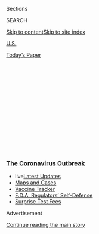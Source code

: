 <div id="app">

<div id="standalone-header">

<div class="interactive-masthead NYTAppHideMasthead css-qz70u6 e1suatyy0">

<div class="section css-ui9rw0 e1suatyy2">

<div class="css-eph4ug er09x8g0">

<div class="css-6n7j50">

</div>

<span class="css-1dv1kvn">Sections</span>

<div class="css-10488qs">

<span class="css-1dv1kvn">SEARCH</span>

</div>

[Skip to content](#site-content)[Skip to site
index](#site-index)

</div>

<div id="masthead-section-label" class="css-1wr3we4 eaxe0e00">

[U.S.](https://www.nytimes3xbfgragh.onion/section/us)

</div>

<div class="css-10698na e1huz5gh0">

</div>

</div>

<div id="masthead-bar-one" class="section hasLinks css-15hmgas e1csuq9d3">

<div class="css-uqyvli e1csuq9d0">

</div>

<div class="css-1uqjmks e1csuq9d1">

</div>

<div class="css-9e9ivx">

[](https://myaccount.nytimes3xbfgragh.onion/auth/login?response_type=cookie&client_id=vi)

</div>

<div class="css-1bvtpon e1csuq9d2">

[Today’s
Paper](https://www.nytimes3xbfgragh.onion/section/todayspaper)

</div>

</div>

</div>

<div class="css-1aor85t" style="opacity:0.000000001;z-index:-1;visibility:hidden">

<div class="css-1hqnpie">

<div class="css-epjblv">

<span class="css-17xtcya">[U.S.](/section/us)</span><span class="css-x15j1o">|</span><span class="css-fwqvlz">More
Than 40% of U.S. Coronavirus Deaths Are Linked to Nursing
Homes</span>

</div>

<div class="css-k008qs">

<div class="css-1iwv8en">

<span class="css-18z7m18"></span>

<div>

</div>

</div>

<span class="css-1n6z4y">https://nyti.ms/31mkr1B</span>

<div class="css-1705lsu">

<div class="css-4xjgmj">

<div class="css-4skfbu" data-role="toolbar" data-aria-label="Social Media Share buttons, Save button, and Comments Panel with current comment count" data-testid="share-tools">

  - 
  - 
  - 
  - 
    
    <div class="css-6n7j50">
    
    </div>

  - 

</div>

</div>

</div>

</div>

</div>

</div>

<div class="css-mij9hh">

<div class="css-l9svim">

### [<span class="css-pa1jbp"><span class="css-1rxm0ex">The Coronavirus</span><span class="css-1rxm0ex"> Outbreak</span></span>](https://www.nytimes3xbfgragh.onion/news-event/coronavirus?name=styln-coronavirus-national&region=TOP_BANNER&block=storyline_menu_recirc&action=click&pgtype=Interactive&impression_id=be954750-f4ba-11ea-9a82-8ff3d0b97313&variant=undefined)

  - <span class="css-1qkutce"><span class="css-12clwdu">live</span>[Latest
    Updates](https://www.nytimes3xbfgragh.onion/2020/09/11/world/covid-19-coronavirus.html?name=styln-coronavirus-national&region=TOP_BANNER&block=storyline_menu_recirc&action=click&pgtype=Interactive&impression_id=be956e60-f4ba-11ea-9a82-8ff3d0b97313&variant=undefined)</span>
  - <span class="css-1qkutce">[Maps and
    Cases](https://www.nytimes3xbfgragh.onion/interactive/2020/us/coronavirus-us-cases.html?name=styln-coronavirus-national&region=TOP_BANNER&block=storyline_menu_recirc&action=click&pgtype=Interactive&impression_id=be956e61-f4ba-11ea-9a82-8ff3d0b97313&variant=undefined)</span>
  - <span class="css-1qkutce">[Vaccine
    Tracker](https://www.nytimes3xbfgragh.onion/interactive/2020/science/coronavirus-vaccine-tracker.html?name=styln-coronavirus-national&region=TOP_BANNER&block=storyline_menu_recirc&action=click&pgtype=Interactive&impression_id=be956e62-f4ba-11ea-9a82-8ff3d0b97313&variant=undefined)</span>
  - <span class="css-1qkutce">[F.D.A. Regulators’
    Self-Defense](https://www.nytimes3xbfgragh.onion/2020/09/10/us/politics/fda-coronavirus-vaccine.html?name=styln-coronavirus-national&region=TOP_BANNER&block=storyline_menu_recirc&action=click&pgtype=Interactive&impression_id=be956e63-f4ba-11ea-9a82-8ff3d0b97313&variant=undefined)</span>
  - <span class="css-1qkutce">[Surprise Test
    Fees](https://www.nytimes3xbfgragh.onion/2020/09/09/upshot/coronavirus-surprise-test-fees.html?name=styln-coronavirus-national&region=TOP_BANNER&block=storyline_menu_recirc&action=click&pgtype=Interactive&impression_id=be956e64-f4ba-11ea-9a82-8ff3d0b97313&variant=undefined)</span>

</div>

</div>

<div id="top-wrapper" class="css-1sy8kpn">

<div id="top-slug" class="css-l9onyx">

Advertisement

</div>

[Continue reading the main
story](#after-top)

<div class="ad top-wrapper" style="text-align:center;height:100%;display:block;min-height:250px">

<div id="top" class="place-ad" data-position="top" data-size-key="top">

</div>

</div>

<div id="after-top">

</div>

</div>

</div>

<div id="site-content" data-role="main">

# More Than 40% of U.S. Coronavirus Deaths Are Linked to Nursing Homes

<div class="css-1vegfwe interactive-byline-container">

By <span class="css-1baulvz last-byline" itemprop="name">The New York
Times</span>Updated August 13,
2020

</div>

<div id="interactive-standalone-sharetools" class="css-wkcogx">

<div>

<div class="interactive-sharetools css-9z2bwm" data-role="toolbar" data-aria-label="Social Media Share buttons, Save button, and Comments Panel with current comment count" data-testid="share-tools">

  - 
  - 
  - 
  - 
    
    <div class="css-6n7j50">
    
    </div>

</div>

</div>

</div>

<div id="coronavirus-nursing-homes" class="section interactive-standard interactive-content interactive-size-scoop css-uc81c" data-id="100000007211951">

<div class="css-17ih8de interactive-body">

<div class="g-story g-nursing-homes g-freebird g-max-limit" data-preview-slug="2020-06-15-covid-nursing-home-tracker">

<div class="g-asset g-svelte" style="max-width: 360px">

<div data-role="img">

<div class="g-svelte" data-component="1">

<div class="g-jumbo-container svelte-hzaan4">

<div class="svelte-hzaan4" style="margin-right: 1em;">

<div class="g-jumbo-number svelte-hzaan4" style="font-weight: 700;">

41%

</div>

<div class="g-jumbo-number-label svelte-hzaan4">

of all U.S. deaths

</div>

<div class="g-overall-share g-deaths">

68,000+

<div class="g-bar">

<div class="g-nh-bar" style="width: 43.6%;">

</div>

</div>

</div>

</div>

<div class="svelte-hzaan4" style="margin-left: 1em;">

<div class="g-jumbo-number svelte-hzaan4" style="font-weight: 700;">

8%

</div>

<div class="g-jumbo-number-label svelte-hzaan4">

of all U.S. cases

</div>

<div class="g-overall-share g-cases">

402,000+

<div class="g-bar">

<div class="g-nh-bar" style="width: 11.8%;">

</div>

</div>

</div>

</div>

</div>

</div>

</div>

</div>

At least 68,000 residents and workers have died from the coronavirus at
nursing homes and other long-term care facilities for older adults in
the United States, according to a New York Times database. As of August
13, the virus has infected more than 402,000 people at some 17,000
facilities.

Nursing home populations are at a high risk of being infected by — and
dying from — the coronavirus, according to the [Centers for Disease
Control and
Prevention](https://www.cdc.gov/coronavirus/2019-ncov/hcp/long-term-care.html).
Covid-19, the disease caused by the coronavirus, is known to be
particularly lethal to adults in their 60s and older who have underlying
health conditions. And it can [spread more
easily](https://www.nytimes3xbfgragh.onion/2020/04/17/us/coronavirus-nursing-homes.html)
through congregate facilities, where many people live in a confined
environment and workers move from room to room.

While 8 percent of the country’s cases have occurred in long-term care
facilities, deaths related to Covid-19 in these facilities account for
more than 41 percent of the country’s pandemic
fatalities.

<div class="g-asset g-svelte g-center-headline" style="max-width: 945px">

### In 20 states, at least half of deaths are linked to nursing homes.

<div class="g-key keytype-segmented">

<div class="g-key-row g-key-row-title">

Share of state’s deaths linked to long-term care facilities

</div>

<div class="g-key-row">

<span class="g-key-rect" style="background-color:#FFDBCC;"></span>

0

25

</div>

<div class="g-key-row">

<span class="g-key-rect" style="background-color:#FF8866;"></span>

50

</div>

<div class="g-key-row">

<span class="g-key-rect" style="background-color:#EF493B;"></span>

75

</div>

<div class="g-key-row">

<span class="g-key-rect" style="background-color:#AC1D21;"></span>

100%

</div>

<div class="g-key-row g-solo-item">

<span class="g-key-rect" style="background-color:#e2e2e2;"></span>

Insufficient
data

</div>

<div class="clear">

</div>

</div>

<div data-role="img">

<div class="g-svelte" data-component="2">

<div class="g-map-wrapper svelte-b6esyi">

<div class="g-map-labels svelte-b6esyi">

<div class="g-map-label alabama g-nodata svelte-b6esyi" style="left:68.89%; top:70.85%; margin-left:0%; margin-top:0%; ">

<div class="g-state-name svelte-b6esyi">

Ala.

</div>

</div>

<div class="g-map-label alaska g-nodata svelte-b6esyi" style="left:10.5%; top:85.78%; margin-left:0%; margin-top:0%; ">

<div class="g-state-name svelte-b6esyi">

Alaska

</div>

</div>

<div class="g-map-label arizona g-nodata svelte-b6esyi" style="left:21.34%; top:62.68%; margin-left:0%; margin-top:0%; ">

<div class="g-state-name svelte-b6esyi">

Ariz.

</div>

</div>

<div class="g-map-label arkansas svelte-b6esyi" style="left:57.81%; top:64.09%; margin-left:0%; margin-top:0%; text-shadow: -1px -1px 0#FF8866, 1px -1px 0#FF8866, -1px 1px 0#FF8866, 1px 1px 0#FF8866">

<div class="g-state-name svelte-b6esyi">

Ark.

</div>

<div class="g-count svelte-b6esyi">

28%

</div>

</div>

<div class="g-map-label california svelte-b6esyi" style="left:8.42%; top:47.23%; margin-left:-0.92%; margin-top:0%; text-shadow: -1px -1px 0#FF8866, 1px -1px 0#FF8866, -1px 1px 0#FF8866, 1px 1px 0#FF8866">

<div class="g-state-name svelte-b6esyi">

Calif.

</div>

<div class="g-count svelte-b6esyi">

41%

</div>

</div>

<div class="g-map-label colorado g-reverse g-majority svelte-b6esyi" style="left:34.01%; top:47.52%; margin-left:0%; margin-top:0%; text-shadow: -1px -1px 0#EF493B, 1px -1px 0#EF493B, -1px 1px 0#EF493B, 1px 1px 0#EF493B">

<div class="g-state-name svelte-b6esyi">

Colo.

</div>

<div class="g-count svelte-b6esyi">

54%

</div>

</div>

<div class="g-map-label connecticut g-majority g-side-label svelte-b6esyi" style="left:92%; top:35.22%; margin-left:0%; margin-top:0%; ">

<div class="g-state-name svelte-b6esyi">

Conn.

</div>

<div class="g-count svelte-b6esyi">

73%

</div>

</div>

<div class="g-map-label delaware g-majority g-side-label svelte-b6esyi" style="left:90%; top:41.36%; margin-left:0%; margin-top:0%; ">

<div class="g-state-name svelte-b6esyi">

Del.

</div>

<div class="g-count svelte-b6esyi">

61%

</div>

</div>

<div class="g-map-label district-of-columbia g-side-label svelte-b6esyi" style="left:90%; top:44.32%; margin-left:0%; margin-top:0%; ">

<div class="g-state-name svelte-b6esyi">

D.C.

</div>

<div class="g-count svelte-b6esyi">

29%

</div>

</div>

<div class="g-map-label florida svelte-b6esyi" style="left:78.73%; top:84.58%; margin-left:2.05%; margin-top:0%; text-shadow: -1px -1px 0#FF8866, 1px -1px 0#FF8866, -1px 1px 0#FF8866, 1px 1px 0#FF8866">

<div class="g-state-name svelte-b6esyi">

Fla.

</div>

<div class="g-count svelte-b6esyi">

42%

</div>

</div>

<div class="g-map-label georgia svelte-b6esyi" style="left:75.49%; top:70.16%; margin-left:0%; margin-top:0%; text-shadow: -1px -1px 0#FF8866, 1px -1px 0#FF8866, -1px 1px 0#FF8866, 1px 1px 0#FF8866">

<div class="g-state-name svelte-b6esyi">

Ga.

</div>

<div class="g-count svelte-b6esyi">

43%

</div>

</div>

<div class="g-map-label hawaii g-nodata svelte-b6esyi" style="left:30.74%; top:93.99%; margin-left:-1.54%; margin-top:0%; ">

<div class="g-state-name svelte-b6esyi">

Hawaii

</div>

</div>

<div class="g-map-label idaho svelte-b6esyi" style="left:20.39%; top:24.03%; margin-left:0%; margin-top:1.64%; text-shadow: -1px -1px 0#FF8866, 1px -1px 0#FF8866, -1px 1px 0#FF8866, 1px 1px 0#FF8866">

<div class="g-state-name svelte-b6esyi">

Idaho

</div>

<div class="g-count svelte-b6esyi">

50%

</div>

</div>

<div class="g-map-label illinois g-reverse g-majority svelte-b6esyi" style="left:63.08%; top:44.29%; margin-left:0%; margin-top:0%; text-shadow: -1px -1px 0#EF493B, 1px -1px 0#EF493B, -1px 1px 0#EF493B, 1px 1px 0#EF493B">

<div class="g-state-name svelte-b6esyi">

Ill.

</div>

<div class="g-count svelte-b6esyi">

53%

</div>

</div>

<div class="g-map-label indiana g-reverse g-majority svelte-b6esyi" style="left:68.24%; top:44.12%; margin-left:0%; margin-top:0%; text-shadow: -1px -1px 0#EF493B, 1px -1px 0#EF493B, -1px 1px 0#EF493B, 1px 1px 0#EF493B">

<div class="g-state-name svelte-b6esyi">

Ind.

</div>

<div class="g-count svelte-b6esyi">

62%

</div>

</div>

<div class="g-map-label iowa g-reverse g-majority svelte-b6esyi" style="left:55.38%; top:37.26%; margin-left:0%; margin-top:0%; text-shadow: -1px -1px 0#EF493B, 1px -1px 0#EF493B, -1px 1px 0#EF493B, 1px 1px 0#EF493B">

<div class="g-state-name svelte-b6esyi">

Iowa

</div>

<div class="g-count svelte-b6esyi">

53%

</div>

</div>

<div class="g-map-label kansas svelte-b6esyi" style="left:46.79%; top:50.7%; margin-left:0%; margin-top:0%; text-shadow: -1px -1px 0#FF8866, 1px -1px 0#FF8866, -1px 1px 0#FF8866, 1px 1px 0#FF8866">

<div class="g-state-name svelte-b6esyi">

Kan.

</div>

<div class="g-count svelte-b6esyi">

50%

</div>

</div>

<div class="g-map-label kentucky g-reverse g-majority svelte-b6esyi" style="left:70.59%; top:52.62%; margin-left:0%; margin-top:0%; text-shadow: -1px -1px 0#EF493B, 1px -1px 0#EF493B, -1px 1px 0#EF493B, 1px 1px 0#EF493B">

<div class="g-state-name svelte-b6esyi">

Ky.

</div>

<div class="g-count svelte-b6esyi">

61%

</div>

</div>

<div class="g-map-label louisiana svelte-b6esyi" style="left:59.09%; top:78.42%; margin-left:-1.03%; margin-top:0%; text-shadow: -1px -1px 0#FF8866, 1px -1px 0#FF8866, -1px 1px 0#FF8866, 1px 1px 0#FF8866">

<div class="g-state-name svelte-b6esyi">

La.

</div>

<div class="g-count svelte-b6esyi">

40%

</div>

</div>

<div class="g-map-label maine g-reverse g-majority svelte-b6esyi" style="left:94.26%; top:15.35%; margin-left:0%; margin-top:0%; text-shadow: -1px -1px 0#EF493B, 1px -1px 0#EF493B, -1px 1px 0#EF493B, 1px 1px 0#EF493B">

<div class="g-state-name svelte-b6esyi">

Maine

</div>

<div class="g-count svelte-b6esyi">

62%

</div>

</div>

<div class="g-map-label maryland g-reverse g-majority svelte-b6esyi" style="left:85.29%; top:43.2%; margin-left:-0.51%; margin-top:-0.66%; text-shadow: -1px -1px 0#EF493B, 1px -1px 0#EF493B, -1px 1px 0#EF493B, 1px 1px 0#EF493B">

<div class="g-state-name svelte-b6esyi">

Md.

</div>

<div class="g-count svelte-b6esyi">

57%

</div>

</div>

<div class="g-map-label massachusetts g-reverse g-majority svelte-b6esyi" style="left:92.03%; top:28.28%; margin-left:-0.92%; margin-top:0%; text-shadow: -1px -1px 0#EF493B, 1px -1px 0#EF493B, -1px 1px 0#EF493B, 1px 1px 0#EF493B">

<div class="g-state-name svelte-b6esyi">

Mass.

</div>

<div class="g-count svelte-b6esyi">

64%

</div>

</div>

<div class="g-map-label michigan svelte-b6esyi" style="left:68.67%; top:27.4%; margin-left:1.54%; margin-top:2.46%; text-shadow: -1px -1px 0#FF8866, 1px -1px 0#FF8866, -1px 1px 0#FF8866, 1px 1px 0#FF8866">

<div class="g-state-name svelte-b6esyi">

Mich.

</div>

<div class="g-count svelte-b6esyi">

32%

</div>

</div>

<div class="g-map-label minnesota g-reverse g-majority svelte-b6esyi" style="left:53.81%; top:21.63%; margin-left:0%; margin-top:0%; text-shadow: -1px -1px 0#EF493B, 1px -1px 0#EF493B, -1px 1px 0#EF493B, 1px 1px 0#EF493B">

<div class="g-state-name svelte-b6esyi">

Minn.

</div>

<div class="g-count svelte-b6esyi">

72%

</div>

</div>

<div class="g-map-label mississippi svelte-b6esyi" style="left:63.39%; top:71.73%; margin-left:0%; margin-top:0%; text-shadow: -1px -1px 0#FF8866, 1px -1px 0#FF8866, -1px 1px 0#FF8866, 1px 1px 0#FF8866">

<div class="g-state-name svelte-b6esyi">

Miss.

</div>

<div class="g-count svelte-b6esyi">

42%

</div>

</div>

<div class="g-map-label missouri g-nodata svelte-b6esyi" style="left:57.48%; top:51.11%; margin-left:0%; margin-top:0%; ">

<div class="g-state-name svelte-b6esyi">

Mo.

</div>

</div>

<div class="g-map-label montana svelte-b6esyi" style="left:29.43%; top:16.34%; margin-left:0%; margin-top:0%; text-shadow: -1px -1px 0#FF8866, 1px -1px 0#FF8866, -1px 1px 0#FF8866, 1px 1px 0#FF8866">

<div class="g-state-name svelte-b6esyi">

Mont.

</div>

<div class="g-count svelte-b6esyi">

31%

</div>

</div>

<div class="g-map-label nebraska svelte-b6esyi" style="left:44.52%; top:39.16%; margin-left:0%; margin-top:0%; text-shadow: -1px -1px 0#FF8866, 1px -1px 0#FF8866, -1px 1px 0#FF8866, 1px 1px 0#FF8866">

<div class="g-state-name svelte-b6esyi">

Neb.

</div>

<div class="g-count svelte-b6esyi">

44%

</div>

</div>

<div class="g-map-label nevada svelte-b6esyi" style="left:14.58%; top:41.29%; margin-left:0%; margin-top:0%; text-shadow: -1px -1px 0#FFDBCC, 1px -1px 0#FFDBCC, -1px 1px 0#FFDBCC, 1px 1px 0#FFDBCC">

<div class="g-state-name svelte-b6esyi">

Nev.

</div>

<div class="g-count svelte-b6esyi">

17%

</div>

</div>

<div class="g-map-label new-hampshire g-reverse g-majority svelte-b6esyi" style="left:91.55%; top:22.99%; margin-left:0%; margin-top:0%; text-shadow: -1px -1px 0#AC1D21, 1px -1px 0#AC1D21, -1px 1px 0#AC1D21, 1px 1px 0#AC1D21">

<div class="g-state-name svelte-b6esyi">

N.H.

</div>

<div class="g-count svelte-b6esyi">

81%

</div>

</div>

<div class="g-map-label new-jersey svelte-b6esyi" style="left:88.36%; top:37.74%; margin-left:0%; margin-top:0%; text-shadow: -1px -1px 0#FF8866, 1px -1px 0#FF8866, -1px 1px 0#FF8866, 1px 1px 0#FF8866">

<div class="g-state-name svelte-b6esyi">

N.J.

</div>

<div class="g-count svelte-b6esyi">

43%

</div>

</div>

<div class="g-map-label new-mexico svelte-b6esyi" style="left:31.85%; top:64.48%; margin-left:0%; margin-top:0%; text-shadow: -1px -1px 0#FF8866, 1px -1px 0#FF8866, -1px 1px 0#FF8866, 1px 1px 0#FF8866">

<div class="g-state-name svelte-b6esyi">

N.M.

</div>

<div class="g-count svelte-b6esyi">

35%

</div>

</div>

<div class="g-map-label new-york svelte-b6esyi" style="left:85.53%; top:28.16%; margin-left:0%; margin-top:0%; text-shadow: -1px -1px 0#FFDBCC, 1px -1px 0#FFDBCC, -1px 1px 0#FFDBCC, 1px 1px 0#FFDBCC">

<div class="g-state-name svelte-b6esyi">

N.Y.

</div>

<div class="g-count svelte-b6esyi">

20%

</div>

</div>

<div class="g-map-label north-carolina svelte-b6esyi" style="left:82.14%; top:57.47%; margin-left:0%; margin-top:0%; text-shadow: -1px -1px 0#FF8866, 1px -1px 0#FF8866, -1px 1px 0#FF8866, 1px 1px 0#FF8866">

<div class="g-state-name svelte-b6esyi">

N.C.

</div>

<div class="g-count svelte-b6esyi">

47%

</div>

</div>

<div class="g-map-label north-dakota g-reverse g-majority svelte-b6esyi" style="left:44.01%; top:17.07%; margin-left:0%; margin-top:0%; text-shadow: -1px -1px 0#EF493B, 1px -1px 0#EF493B, -1px 1px 0#EF493B, 1px 1px 0#EF493B">

<div class="g-state-name svelte-b6esyi">

N.D.

</div>

<div class="g-count svelte-b6esyi">

54%

</div>

</div>

<div class="g-map-label ohio g-reverse g-majority svelte-b6esyi" style="left:74.24%; top:41.47%; margin-left:0%; margin-top:0%; text-shadow: -1px -1px 0#EF493B, 1px -1px 0#EF493B, -1px 1px 0#EF493B, 1px 1px 0#EF493B">

<div class="g-state-name svelte-b6esyi">

Ohio

</div>

<div class="g-count svelte-b6esyi">

55%

</div>

</div>

<div class="g-map-label oklahoma svelte-b6esyi" style="left:48.28%; top:61.65%; margin-left:0%; margin-top:0%; text-shadow: -1px -1px 0#FF8866, 1px -1px 0#FF8866, -1px 1px 0#FF8866, 1px 1px 0#FF8866">

<div class="g-state-name svelte-b6esyi">

Okla.

</div>

<div class="g-count svelte-b6esyi">

41%

</div>

</div>

<div class="g-map-label oregon g-reverse g-majority svelte-b6esyi" style="left:10.53%; top:21.98%; margin-left:0%; margin-top:0%; text-shadow: -1px -1px 0#EF493B, 1px -1px 0#EF493B, -1px 1px 0#EF493B, 1px 1px 0#EF493B">

<div class="g-state-name svelte-b6esyi">

Ore.

</div>

<div class="g-count svelte-b6esyi">

53%

</div>

</div>

<div class="g-map-label pennsylvania g-reverse g-majority svelte-b6esyi" style="left:82.64%; top:36.99%; margin-left:0%; margin-top:0%; text-shadow: -1px -1px 0#EF493B, 1px -1px 0#EF493B, -1px 1px 0#EF493B, 1px 1px 0#EF493B">

<div class="g-state-name svelte-b6esyi">

Pa.

</div>

<div class="g-count svelte-b6esyi">

67%

</div>

</div>

<div class="g-map-label rhode-island g-majority g-side-label svelte-b6esyi" style="left:93%; top:31.45%; margin-left:0%; margin-top:0%; ">

<div class="g-state-name svelte-b6esyi">

R.I.

</div>

<div class="g-count svelte-b6esyi">

79%

</div>

</div>

<div class="g-map-label south-carolina svelte-b6esyi" style="left:79.93%; top:64.33%; margin-left:0%; margin-top:0%; text-shadow: -1px -1px 0#FF8866, 1px -1px 0#FF8866, -1px 1px 0#FF8866, 1px 1px 0#FF8866">

<div class="g-state-name svelte-b6esyi">

S.C.

</div>

<div class="g-count svelte-b6esyi">

38%

</div>

</div>

<div class="g-map-label south-dakota svelte-b6esyi" style="left:44.08%; top:28.25%; margin-left:0%; margin-top:0%; text-shadow: -1px -1px 0#FF8866, 1px -1px 0#FF8866, -1px 1px 0#FF8866, 1px 1px 0#FF8866">

<div class="g-state-name svelte-b6esyi">

S.D.

</div>

<div class="g-count svelte-b6esyi">

26%

</div>

</div>

<div class="g-map-label tennessee svelte-b6esyi" style="left:69.07%; top:59.22%; margin-left:0%; margin-top:0%; text-shadow: -1px -1px 0#FF8866, 1px -1px 0#FF8866, -1px 1px 0#FF8866, 1px 1px 0#FF8866">

<div class="g-state-name svelte-b6esyi">

Tenn.

</div>

<div class="g-count svelte-b6esyi">

26%

</div>

</div>

<div class="g-map-label texas svelte-b6esyi" style="left:44.52%; top:76.92%; margin-left:0%; margin-top:0%; text-shadow: -1px -1px 0#FF8866, 1px -1px 0#FF8866, -1px 1px 0#FF8866, 1px 1px 0#FF8866">

<div class="g-state-name svelte-b6esyi">

Texas

</div>

<div class="g-count svelte-b6esyi">

31%

</div>

</div>

<div class="g-map-label utah svelte-b6esyi" style="left:23.25%; top:44.06%; margin-left:0%; margin-top:0%; text-shadow: -1px -1px 0#FF8866, 1px -1px 0#FF8866, -1px 1px 0#FF8866, 1px 1px 0#FF8866">

<div class="g-state-name svelte-b6esyi">

Utah

</div>

<div class="g-count svelte-b6esyi">

45%

</div>

</div>

<div class="g-map-label vermont g-majority g-side-label svelte-b6esyi" style="left:86%; top:15.29%; margin-left:0%; margin-top:0%; ">

<div class="g-state-name svelte-b6esyi">

Vt.

</div>

<div class="g-count svelte-b6esyi">

55%

</div>

</div>

<div class="g-map-label virginia g-reverse g-majority svelte-b6esyi" style="left:82.31%; top:49.91%; margin-left:0%; margin-top:0%; text-shadow: -1px -1px 0#EF493B, 1px -1px 0#EF493B, -1px 1px 0#EF493B, 1px 1px 0#EF493B">

<div class="g-state-name svelte-b6esyi">

Va.

</div>

<div class="g-count svelte-b6esyi">

54%

</div>

</div>

<div class="g-map-label washington g-reverse g-majority svelte-b6esyi" style="left:12.73%; top:9.65%; margin-left:0%; margin-top:0%; text-shadow: -1px -1px 0#EF493B, 1px -1px 0#EF493B, -1px 1px 0#EF493B, 1px 1px 0#EF493B">

<div class="g-state-name svelte-b6esyi">

Wash.

</div>

<div class="g-count svelte-b6esyi">

50%

</div>

</div>

<div class="g-map-label west-virginia svelte-b6esyi" style="left:78.63%; top:46.67%; margin-left:0%; margin-top:0%; text-shadow: -1px -1px 0#FF8866, 1px -1px 0#FF8866, -1px 1px 0#FF8866, 1px 1px 0#FF8866">

<div class="g-state-name svelte-b6esyi">

W.Va.

</div>

<div class="g-count svelte-b6esyi">

31%

</div>

</div>

<div class="g-map-label wisconsin g-nodata svelte-b6esyi" style="left:61%; top:27.33%; margin-left:0%; margin-top:0%; ">

<div class="g-state-name svelte-b6esyi">

Wis.

</div>

</div>

<div class="g-map-label wyoming svelte-b6esyi" style="left:31.57%; top:32.01%; margin-left:0%; margin-top:0%; text-shadow: -1px -1px 0#FFDBCC, 1px -1px 0#FFDBCC, -1px 1px 0#FFDBCC, 1px 1px 0#FFDBCC">

<div class="g-state-name svelte-b6esyi">

Wyo.

</div>

<div class="g-count svelte-b6esyi">

21%

</div>

</div>

</div>

</div>

</div>

</div>

</div>

<div class="g-asset g-svelte g-state-table" style="max-width: 600px">

### Cases and deaths in long-term care facilities, by state

<div data-role="img">

<div class="g-svelte" data-component="3">

|               | Facilities | Cases   | Deaths | Share of Covid‑19 Deaths ▼ |
| ------------- | ---------- | ------- | ------ | -------------------------- |
| United States | 17,000     | 402,000 | 68,000 | 41%                        |
| New Hampshire | 27         | 2,138   | 342    | 81%                        |
| Rhode Island  | 69         | 2,930   | 800    | 79%                        |
| Connecticut   | 345        | 10,260  | 3,239  | 73%                        |
| Minnesota     | 892        | 5,777   | 1,251  | 72%                        |
| Pennsylvania  | 887        | 24,305  | 5,012  | 67%                        |
| Massachusetts | 702        | 24,538  | 5,585  | 64%                        |
| Maine         | 22         | 649     | 78     | 62%                        |
| Indiana       | 542        | 10,653  | 1,916  | 62%                        |
| Delaware      | 34         | 1,204   | 362    | 61%                        |
| Kentucky      | 259        | 4,409   | 494    | 61%                        |

<div class="g-show-more">

Show more

</div>

</div>

</div>

<div class="g-source">

<span class="g-credit g-note">\*In New York, the case count is often the
same as the death count because the state only reports the number of
people who have died but not the number of overall
infections.</span><span class="g-credit_bullet">·</span><span class="g-credit">States
with insufficient data to calculate a share of Covid-19 deaths are
shaded gray.</span>

</div>

</div>

The share of deaths linked to long-term care facilities for older adults
is even starker at the state level. In 20 states, the number of
residents and workers who have died accounts for either half or more
than half of all deaths from the virus.

Infected people linked to nursing homes also die at a higher rate than
the general population. The median case fatality rate — the number of
deaths divided by the number of cases — at facilities with reliable data
is 16 percent, significantly higher than the 3 percent case fatality
rate nationwide.

<div class="g-asset g-svelte" style="max-width: 600px">

### Facility fatality rates are much higher than the national average

#### Number of long-term care facilities by case fatality rate

<div data-role="img">

<div class="g-svelte" data-component="4">

<div class="g-chart-wrap svelte-1884ilc">

20facilities 40facilities 60facilities 80facilities 0% 10% 20% 30% 40%
50%
60%

<div class="g-labels svelte-1884ilc">

<div class="g-us-fatality-rate svelte-1884ilc" style="left: calc(5.519125683060109% - 55px); top: calc(12.5% - 30px);">

The U.S. case fatality rate is
3%.

</div>

<div class="svelte-1884ilc" style="left: 25.71311475409836%; top: calc(7.5% - 15px);">

The median case fatality rate in long-term care facilities is 16%.

</div>

</div>

</div>

</div>

</div>

<div class="g-source">

<span class="g-credit g-note">Note: Only facilities with reliable case
and death data and at least 50 cases are included.</span>

</div>

</div>

In the absence of comprehensive data from some states and the federal
government, The Times has been assembling its own database of
coronavirus cases and deaths at long-term care facilities for older
adults. These include nursing homes, assisted-living facilities, memory
care facilities, retirement and senior communities and rehabilitation
facilities. This tracker will be updated periodically.

Some states, including Colorado, Illinois, Nevada, New Jersey and South
Carolina, regularly release cumulative data on cases and deaths at
specific facilities. New York regularly releases facility-level
information about deaths, but not about cases. Ohio, Wisconsin and
Minnesota, among others, provide some details on the number of cases at
specific facilities — but not on deaths. Others report aggregate totals
for their states but provide no information on where the infections or
deaths have occurred. Some report very little or nothing at
all.

<div class="g-asset g-svelte g-center-headline" style="max-width: 1400px">

### There are at least 17,000 long-term care facilities with one or more coronavirus case

<div class="g-key keytype-inline">

<div class="g-key-row">

<span class="g-key-rect" style="background-color:#f7f7f7;"></span>

States that provide some facility data

</div>

<div class="g-key-row">

<span class="g-key-rect" style="background-color:#e2e2e2;"></span>

States that provide no facility
data

</div>

</div>

<div data-role="img">

<div class="g-svelte" data-component="5">

<div class="g-map-wrapper svelte-6a0s18">

<div class="g-map-labels svelte-6a0s18">

<div class="g-map-label g-no-data svelte-6a0s18" style="left:68.88588174807875%; top:70.8472138878308%;">

Ala.

</div>

<div class="g-map-label g-no-data svelte-6a0s18" style="left:10.504743378400619%; top:85.78043780492428%;">

Alaska

</div>

<div class="g-map-label g-no-data svelte-6a0s18" style="left:21.33638973177843%; top:62.684749742595855%;">

Ariz.

</div>

<div class="g-map-label svelte-6a0s18" style="left:34.005013676959514%; top:47.5220669951523%;">

Colo.

</div>

<div class="g-map-label svelte-6a0s18" style="left:80.7778739344436%; top:84.57935796236723%;">

Fla.

</div>

<div class="g-map-label svelte-6a0s18" style="left:75.48982321587147%; top:70.16333100426101%;">

Ga.

</div>

<div class="g-map-label g-no-data svelte-6a0s18" style="left:68.24288770837134%; top:44.11658340890208%;">

Ind.

</div>

<div class="g-map-label g-no-data svelte-6a0s18" style="left:46.78906264252245%; top:50.698478629542485%;">

Kan.

</div>

<div class="g-map-label svelte-6a0s18" style="left:94.26142273129504%; top:15.345449724720162%;">

Maine

</div>

<div class="g-map-label svelte-6a0s18" style="left:91.10720834628634%; top:28.278641471464255%;">

Mass.

</div>

<div class="g-map-label svelte-6a0s18" style="left:53.81138685129194%; top:21.63458846594597%;">

Minn.

</div>

<div class="g-map-label svelte-6a0s18" style="left:90.72076645423081%; top:37.74165359184226%;">

N.J.

</div>

<div class="g-map-label svelte-6a0s18" style="left:82.14345752838923%; top:57.46700895141371%;">

N.C.

</div>

<div class="g-map-label svelte-6a0s18" style="left:44.00889430070223%; top:17.071242110823466%;">

N.D.

</div>

<div class="g-map-label svelte-6a0s18" style="left:48.27663305541081%; top:61.65410204189975%;">

Okla.

</div>

<div class="g-map-label svelte-6a0s18" style="left:82.64128396342343%; top:36.988139517510824%;">

Pa.

</div>

<div class="g-map-label g-no-data svelte-6a0s18" style="left:44.07619561534326%; top:28.25074397884325%;">

S.D.

</div>

<div class="g-map-label g-no-data svelte-6a0s18" style="left:44.518820512372045%; top:76.92094264414251%;">

Texas

</div>

<div class="g-map-label svelte-6a0s18" style="left:31.574792340419556%; top:32.012935366976606%;">

Wyo.

</div>

<div class="g-map-label svelte-6a0s18" style="left:93.4243434233345%; top:34.50042437744752%;">

Conn.

</div>

<div class="g-map-label g-no-data svelte-6a0s18" style="left:57.4756497634729%; top:51.105138220634814%;">

Mo.

</div>

<div class="g-map-label svelte-6a0s18" style="left:78.62625195096811%; top:46.667613534091494%;">

W.Va.

</div>

<div class="g-map-label svelte-6a0s18" style="left:63.08022443645387%; top:44.28603934968803%;">

Ill.

</div>

<div class="g-map-label svelte-6a0s18" style="left:31.854104609914874%; top:64.47829502455656%;">

N.M.

</div>

<div class="g-map-label svelte-6a0s18" style="left:57.80572014261729%; top:64.0909894566926%;">

Ark.

</div>

<div class="g-map-label svelte-6a0s18" style="left:7.496846366719177%; top:47.23438070425034%;">

Calif.

</div>

<div class="g-map-label svelte-6a0s18" style="left:90.0830777189137%; top:42.40176121087236%;">

Del.

</div>

<div class="g-map-label svelte-6a0s18" style="left:85.41656632358303%; top:44.31424826019658%;">

D.C.

</div>

<div class="g-map-label g-no-data svelte-6a0s18" style="left:29.200902229444516%; top:93.99037237088199%;">

Hawaii

</div>

<div class="g-map-label svelte-6a0s18" style="left:55.37534560370349%; top:37.260384979618614%;">

Iowa

</div>

<div class="g-map-label svelte-6a0s18" style="left:70.58700085895676%; top:52.624597679235976%;">

Ky.

</div>

<div class="g-map-label svelte-6a0s18" style="left:85.80259226037874%; top:41.56417310797983%;">

Md.

</div>

<div class="g-map-label svelte-6a0s18" style="left:70.21108549312403%; top:29.858740822478435%;">

Mich.

</div>

<div class="g-map-label svelte-6a0s18" style="left:63.38888890875547%; top:71.72520707279459%;">

Miss.

</div>

<div class="g-map-label g-no-data svelte-6a0s18" style="left:29.430718442560444%; top:16.34148376785228%;">

Mont.

</div>

<div class="g-map-label svelte-6a0s18" style="left:91.55195442499158%; top:22.988725055637943%;">

N.H.

</div>

<div class="g-map-label svelte-6a0s18" style="left:85.5251968705079%; top:28.1606974663755%;">

N.Y.

</div>

<div class="g-map-label svelte-6a0s18" style="left:74.23682838220186%; top:41.46618404574027%;">

Ohio

</div>

<div class="g-map-label svelte-6a0s18" style="left:10.52516501376535%; top:21.978951725803125%;">

Ore.

</div>

<div class="g-map-label svelte-6a0s18" style="left:69.07417334206193%; top:59.21724878730412%;">

Tenn.

</div>

<div class="g-map-label svelte-6a0s18" style="left:23.254754935683067%; top:44.05940982495391%;">

Utah

</div>

<div class="g-map-label g-no-data svelte-6a0s18" style="left:82.30953877886901%; top:49.90571604953391%;">

Va.

</div>

<div class="g-map-label svelte-6a0s18" style="left:12.734102276191638%; top:9.650850067410992%;">

Wash.

</div>

<div class="g-map-label svelte-6a0s18" style="left:61.0002918620969%; top:27.327436601367122%;">

Wis.

</div>

<div class="g-map-label g-no-data svelte-6a0s18" style="left:44.51970708498768%; top:39.15507191348053%;">

Neb.

</div>

<div class="g-map-label svelte-6a0s18" style="left:79.92676713806297%; top:64.32600093588752%;">

S.C.

</div>

<div class="g-map-label svelte-6a0s18" style="left:20.385421665733343%; top:25.672458628078648%;">

Idaho

</div>

<div class="g-map-label svelte-6a0s18" style="left:14.578789927660072%; top:41.29083184919298%;">

Nev.

</div>

<div class="g-map-label svelte-6a0s18" style="left:89.56986159889769%; top:21.144372875365324%;">

Vt.

</div>

<div class="g-map-label svelte-6a0s18" style="left:58.06691736442773%; top:78.42131485332742%;">

La.

</div>

<div class="g-map-label svelte-6a0s18" style="left:94.8407979625229%; top:31.839855793955746%;">

R.I.

</div>

</div>

</div>

</div>

</div>

</div>

The Times’s numbers are based on official confirmations from states,
counties and the facilities themselves, as well as some data provided by
the federal government. They include residents and, in cases in which
reporting is available, employees of the facilities. Given the wide
variability in the type of information available, the totals shown here
almost certainly represent an undercount of the true toll.

The New York Times is tracking the coronavirus at nursing homes and
long-term care centers. Do you or a family member live or work in one of
these facilities? If so, [we would like to hear from
you](https://www.nytimes3xbfgragh.onion/2020/04/11/business/nursing-home-callout.html).

Here is a list of cases and deaths at long-term care facilities that
have had at least 50 cases. We are updating the numbers as we are able
to confirm them with state, county and facility
officials.

<div class="g-asset g-svelte" style="max-width: 600px">

### Cases and deaths, by facility

<div data-role="img">

<div class="g-svelte" data-component="6">

<div>

| Name                                                     | Location           | Cases | Deaths ▼ |
| -------------------------------------------------------- | ------------------ | ----- | -------- |
| Parker Jewish Institute for Health Care & Rehabilitation | Queens, N.Y.       | 82    | 82       |
| Paramus Veterans Memorial Home                           | Paramus, N.J.      | 292   | 82       |
| Fair Acres Geriatric Center                              | Lima, Pa.          | 351   | 80       |
| Conestoga View Nursing and Rehabilitation                | Lancaster, Pa.     | 286   | 77       |
| Gracedale Nursing Home                                   | Nazareth, Pa.      | 301   | 76       |
| Soldiers Home in Holyoke veterans center and hospital    | Holyoke, Mass.     | 161   | 74       |
| Brighton Rehabilitation & Wellness Center                | Beaver, Pa.        | 445   | 73       |
| Long Island State Veterans Home                          | Stony Brook, N.Y.  | 72    | 72       |
| The Plaza Rehab and Nursing Center                       | Bronx, N.Y.        | 71    | 71       |
| Courtyard Nursing Care Center                            | Medford, Mass.     | 70    | 70       |
| Isabella Geriatric Center                                | New York, N.Y.     | 68    | 68       |
| Julian J Levitt Family Nursing Home                      | Longmeadow, Mass.  | 66    | 66       |
| Andover Subacute & Rehabilitation II                     | Andover, N.J.      | 235   | 66       |
| Lincoln Park Care Center rehabilitation facility         | Lincoln Park, N.J. | 273   | 66       |
| New Jersey Veterans Memorial Home at Menlo Park          | Edison, N.J.       | 282   | 66       |

<div class="g-show-more">

Show more

</div>

</div>

</div>

</div>

<div class="g-source">

<span class="g-credit g-note">\*In New York facilities, the case count
is often the same as the death count because the state only reports the
number of people who have died but not the number of overall
infections.</span>

</div>

</div>

## <span class="g-balancer" data-id="7">Tracking the Coronavirus</span>

<div class="g-asset g-embed" style="max-width: 600px">

<div data-role="img">

<div id="g-2020-03-16-coronavirus-maps-embed" class="g-story g-freebird g-max-limit" data-prd-dropzone-below-masthead="100000006938224" data-preview-slug="2020-03-16-coronavirus-maps">

<div class="g-asset g-svelte g-footer-nav" style="max-width: 600px">

<div class="g-svelte" data-component="1">

<div class="nav-wrap svelte-15xraff">

### United States

<div class="top svelte-15xraff">

[](https://www.nytimes3xbfgragh.onion/interactive/2020/us/coronavirus-us-cases.html)

<div class="card svelte-15xraff">

![Thumbnail for Latest Maps and
Data](https://static01.graylady3jvrrxbe.onion/newsgraphics/2020/03/16/coronavirus-maps/60b6d2e1f621e5af6e41593801be18244533235a/images/orphan_usa-threeByTwoSmallAt2X.png)

<div class="card-text svelte-15xraff">

#### Latest Maps and Data

Cases and deaths for every
county

</div>

</div>

[](https://www.nytimes3xbfgragh.onion/interactive/2020/05/05/us/coronavirus-death-toll-us.html)

<div class="card svelte-15xraff">

![Thumbnail for Deaths Above
Normal](https://static01.graylady3jvrrxbe.onion/newsgraphics/2020/03/16/coronavirus-maps/60b6d2e1f621e5af6e41593801be18244533235a/images/footer-thumbs/deaths-us.jpg)

<div class="card-text svelte-15xraff">

#### Deaths Above Normal

The true toll of coronavirus in the
U.S.

</div>

</div>

[](https://www.nytimes3xbfgragh.onion/interactive/2020/04/23/upshot/five-ways-to-monitor-coronavirus-outbreak-us.html)

<div class="card svelte-15xraff">

![Thumbnail for Cities and Metro
Areas](https://static01.graylady3jvrrxbe.onion/newsgraphics/2020/03/16/coronavirus-maps/60b6d2e1f621e5af6e41593801be18244533235a/images/footer-thumbs/metros.png)

<div class="card-text svelte-15xraff">

#### Cities and Metro Areas

Where it is getting better and
worse

</div>

</div>

[](https://www.nytimes3xbfgragh.onion/interactive/2020/us/coronavirus-testing.html)

<div class="card svelte-15xraff">

![Thumbnail for
Testing](https://static01.graylady3jvrrxbe.onion/newsgraphics/2020/03/16/coronavirus-maps/60b6d2e1f621e5af6e41593801be18244533235a/images/footer-thumbs/testing.png)

<div class="card-text svelte-15xraff">

#### Testing

Is your state doing
enough?

</div>

</div>

[](https://www.nytimes3xbfgragh.onion/interactive/2020/us/coronavirus-nursing-homes.html)

<div class="card svelte-15xraff">

![Thumbnail for Nursing
Homes](https://static01.graylady3jvrrxbe.onion/newsgraphics/2020/03/16/coronavirus-maps/60b6d2e1f621e5af6e41593801be18244533235a/images/footer-thumbs/nursing-homes.png)

<div class="card-text svelte-15xraff">

#### Nursing Homes

The hardest-hit states and
facilities

</div>

</div>

[](https://www.nytimes3xbfgragh.onion/interactive/2020/us/states-reopen-map-coronavirus.html)

<div class="card svelte-15xraff">

![Thumbnail for
Reopening](https://static01.graylady3jvrrxbe.onion/images/2020/04/24/us/states-reopen-map-coronavirus-promo-1587778728210/states-reopen-map-coronavirus-promo-1587778728210-threeByTwoSmallAt2X-v96.png)

<div class="card-text svelte-15xraff">

#### Reopening

Which states are open and
closed

</div>

</div>

</div>

### World

<div class="top svelte-15xraff">

[](https://www.nytimes3xbfgragh.onion/interactive/2020/world/coronavirus-maps.html)

<div class="card svelte-15xraff">

![Thumbnail for Latest Maps and
Data](https://static01.graylady3jvrrxbe.onion/newsgraphics/2020/03/16/coronavirus-maps/60b6d2e1f621e5af6e41593801be18244533235a/images/orphan_world-threeByTwoSmallAt2X.png)

<div class="card-text svelte-15xraff">

#### Latest Maps and Data

Cases and deaths for every
country

</div>

</div>

[](https://www.nytimes3xbfgragh.onion/interactive/2020/04/21/world/coronavirus-missing-deaths.html)

<div class="card svelte-15xraff">

![Thumbnail for Deaths Above
Normal](https://static01.graylady3jvrrxbe.onion/newsgraphics/2020/03/16/coronavirus-maps/60b6d2e1f621e5af6e41593801be18244533235a/images/footer-thumbs/deaths-world.jpg)

<div class="card-text svelte-15xraff">

#### Deaths Above Normal

The true toll of coronavirus around the
world

</div>

</div>

</div>

### Health

<div class="top svelte-15xraff">

[](https://www.nytimes3xbfgragh.onion/interactive/2020/science/coronavirus-vaccine-tracker.html)

<div class="card svelte-15xraff">

![Thumbnail for
Vaccines](https://static01.graylady3jvrrxbe.onion/newsgraphics/2020/03/16/coronavirus-maps/60b6d2e1f621e5af6e41593801be18244533235a/images/footer-thumbs/vaccines.png)

<div class="card-text svelte-15xraff">

#### Vaccines

Track their
development

</div>

</div>

[](https://www.nytimes3xbfgragh.onion/interactive/2020/science/coronavirus-drugs-treatments.html)

<div class="card svelte-15xraff">

![Thumbnail for
Treatments](https://static01.graylady3jvrrxbe.onion/newsgraphics/2020/03/16/coronavirus-maps/60b6d2e1f621e5af6e41593801be18244533235a/images/footer-thumbs/treatments.png)

<div class="card-text svelte-15xraff">

#### Treatments

Rated by effectiveness and
    safety

</div>

</div>

</div>

### Countries

  - [Brazil](https://www.nytimes3xbfgragh.onion/interactive/2020/world/americas/brazil-coronavirus-cases.html)
  - [Canada](https://www.nytimes3xbfgragh.onion/interactive/2020/world/canada/canada-coronavirus-cases.html)
  - [France](https://www.nytimes3xbfgragh.onion/interactive/2020/world/europe/france-coronavirus-cases.html)
  - [Germany](https://www.nytimes3xbfgragh.onion/interactive/2020/world/europe/germany-coronavirus-cases.html)
  - [India](https://www.nytimes3xbfgragh.onion/interactive/2020/world/asia/india-coronavirus-cases.html)
  - [Italy](https://www.nytimes3xbfgragh.onion/interactive/2020/world/europe/italy-coronavirus-cases.html)
  - [Mexico](https://www.nytimes3xbfgragh.onion/interactive/2020/world/americas/mexico-coronavirus-cases.html)
  - [Spain](https://www.nytimes3xbfgragh.onion/interactive/2020/world/europe/spain-coronavirus-cases.html)
  - [U.K.](https://www.nytimes3xbfgragh.onion/interactive/2020/world/europe/united-kingdom-coronavirus-cases.html)
  - [United
    States](https://www.nytimes3xbfgragh.onion/interactive/2020/us/coronavirus-us-cases.html)

### States, Territories and Cities

  - [Alabama](https://www.nytimes3xbfgragh.onion/interactive/2020/us/alabama-coronavirus-cases.html)
  - [Alaska](https://www.nytimes3xbfgragh.onion/interactive/2020/us/alaska-coronavirus-cases.html)
  - [Arizona](https://www.nytimes3xbfgragh.onion/interactive/2020/us/arizona-coronavirus-cases.html)
  - [Arkansas](https://www.nytimes3xbfgragh.onion/interactive/2020/us/arkansas-coronavirus-cases.html)
  - [California](https://www.nytimes3xbfgragh.onion/interactive/2020/us/california-coronavirus-cases.html)
  - [Colorado](https://www.nytimes3xbfgragh.onion/interactive/2020/us/colorado-coronavirus-cases.html)
  - [Connecticut](https://www.nytimes3xbfgragh.onion/interactive/2020/us/connecticut-coronavirus-cases.html)
  - [Delaware](https://www.nytimes3xbfgragh.onion/interactive/2020/us/delaware-coronavirus-cases.html)
  - [Florida](https://www.nytimes3xbfgragh.onion/interactive/2020/us/florida-coronavirus-cases.html)
  - [Georgia](https://www.nytimes3xbfgragh.onion/interactive/2020/us/georgia-coronavirus-cases.html)
  - [Hawaii](https://www.nytimes3xbfgragh.onion/interactive/2020/us/hawaii-coronavirus-cases.html)
  - [Idaho](https://www.nytimes3xbfgragh.onion/interactive/2020/us/idaho-coronavirus-cases.html)
  - [Illinois](https://www.nytimes3xbfgragh.onion/interactive/2020/us/illinois-coronavirus-cases.html)
  - [Indiana](https://www.nytimes3xbfgragh.onion/interactive/2020/us/indiana-coronavirus-cases.html)
  - [Iowa](https://www.nytimes3xbfgragh.onion/interactive/2020/us/iowa-coronavirus-cases.html)
  - [Kansas](https://www.nytimes3xbfgragh.onion/interactive/2020/us/kansas-coronavirus-cases.html)
  - [Kentucky](https://www.nytimes3xbfgragh.onion/interactive/2020/us/kentucky-coronavirus-cases.html)
  - [Louisiana](https://www.nytimes3xbfgragh.onion/interactive/2020/us/louisiana-coronavirus-cases.html)
  - [Maine](https://www.nytimes3xbfgragh.onion/interactive/2020/us/maine-coronavirus-cases.html)
  - [Maryland](https://www.nytimes3xbfgragh.onion/interactive/2020/us/maryland-coronavirus-cases.html)
  - [Massachusetts](https://www.nytimes3xbfgragh.onion/interactive/2020/us/massachusetts-coronavirus-cases.html)
  - [Michigan](https://www.nytimes3xbfgragh.onion/interactive/2020/us/michigan-coronavirus-cases.html)
  - [Minnesota](https://www.nytimes3xbfgragh.onion/interactive/2020/us/minnesota-coronavirus-cases.html)
  - [Mississippi](https://www.nytimes3xbfgragh.onion/interactive/2020/us/mississippi-coronavirus-cases.html)
  - [Missouri](https://www.nytimes3xbfgragh.onion/interactive/2020/us/missouri-coronavirus-cases.html)
  - [Montana](https://www.nytimes3xbfgragh.onion/interactive/2020/us/montana-coronavirus-cases.html)
  - [Nebraska](https://www.nytimes3xbfgragh.onion/interactive/2020/us/nebraska-coronavirus-cases.html)
  - [Nevada](https://www.nytimes3xbfgragh.onion/interactive/2020/us/nevada-coronavirus-cases.html)
  - [New
    Hampshire](https://www.nytimes3xbfgragh.onion/interactive/2020/us/new-hampshire-coronavirus-cases.html)
  - [New
    Jersey](https://www.nytimes3xbfgragh.onion/interactive/2020/us/new-jersey-coronavirus-cases.html)
  - [New
    Mexico](https://www.nytimes3xbfgragh.onion/interactive/2020/us/new-mexico-coronavirus-cases.html)
  - [New
    York](https://www.nytimes3xbfgragh.onion/interactive/2020/us/new-york-coronavirus-cases.html)
  - [New York
    City](https://www.nytimes3xbfgragh.onion/interactive/2020/nyregion/new-york-city-coronavirus-cases.html)
  - [North
    Carolina](https://www.nytimes3xbfgragh.onion/interactive/2020/us/north-carolina-coronavirus-cases.html)
  - [North
    Dakota](https://www.nytimes3xbfgragh.onion/interactive/2020/us/north-dakota-coronavirus-cases.html)
  - [Ohio](https://www.nytimes3xbfgragh.onion/interactive/2020/us/ohio-coronavirus-cases.html)
  - [Oklahoma](https://www.nytimes3xbfgragh.onion/interactive/2020/us/oklahoma-coronavirus-cases.html)
  - [Oregon](https://www.nytimes3xbfgragh.onion/interactive/2020/us/oregon-coronavirus-cases.html)
  - [Pennsylvania](https://www.nytimes3xbfgragh.onion/interactive/2020/us/pennsylvania-coronavirus-cases.html)
  - [Puerto
    Rico](https://www.nytimes3xbfgragh.onion/interactive/2020/us/puerto-rico-coronavirus-cases.html)
  - [Rhode
    Island](https://www.nytimes3xbfgragh.onion/interactive/2020/us/rhode-island-coronavirus-cases.html)
  - [South
    Carolina](https://www.nytimes3xbfgragh.onion/interactive/2020/us/south-carolina-coronavirus-cases.html)
  - [South
    Dakota](https://www.nytimes3xbfgragh.onion/interactive/2020/us/south-dakota-coronavirus-cases.html)
  - [Tennessee](https://www.nytimes3xbfgragh.onion/interactive/2020/us/tennessee-coronavirus-cases.html)
  - [Texas](https://www.nytimes3xbfgragh.onion/interactive/2020/us/texas-coronavirus-cases.html)
  - [Utah](https://www.nytimes3xbfgragh.onion/interactive/2020/us/utah-coronavirus-cases.html)
  - [Vermont](https://www.nytimes3xbfgragh.onion/interactive/2020/us/vermont-coronavirus-cases.html)
  - [Virginia](https://www.nytimes3xbfgragh.onion/interactive/2020/us/virginia-coronavirus-cases.html)
  - [Washington](https://www.nytimes3xbfgragh.onion/interactive/2020/us/washington-coronavirus-cases.html)
  - [Washington,
    D.C.](https://www.nytimes3xbfgragh.onion/interactive/2020/us/washington-dc-coronavirus-cases.html)
  - [West
    Virginia](https://www.nytimes3xbfgragh.onion/interactive/2020/us/west-virginia-coronavirus-cases.html)
  - [Wisconsin](https://www.nytimes3xbfgragh.onion/interactive/2020/us/wisconsin-coronavirus-cases.html)
  - [Wyoming](https://www.nytimes3xbfgragh.onion/interactive/2020/us/wyoming-coronavirus-cases.html)

</div>

</div>

</div>

</div>

</div>

</div>

</div>

</div>

</div>

<div id="interactive-footer-container" class="css-ovgi28 interactive-footer-container">

Long-term care facility data is as of August 13 and will be updated
periodically. The New York Times's data is based on confirmed reports
from federal, state and local government sources, as well as facilities
themselves. The data may not match the numbers reported by any one
federal, state or local agency. The federal government, states, counties
and facilities report different portions of long-term care data, so
exercise caution when comparing facilities or aggregated data in
different states. The federal government and states frequently revise
their long-term care data up and down, for a variety of reasons.

By Matthew Conlen, Danielle Ivory, Karen Yourish, K.K. Rebecca Lai,
Adeel Hassan, Julia Calderone, Mitch Smith, Alex Lemonides, Jordan
Allen, Samone Blair, Maddie Burakoff, Sarah Cahalan, Zak Cassel, Matt
Craig, Yves De Jesus, Brandon Dupré, Timmy Facciola, Bianca Fortis,
Grace Gorenflo, Lauryn Higgins, Jake Holland, Ann Hinga Klein, Jacob
LaGesse, Alex Lim, Andrea Michelson, Jaylynn Moffat-Mowatt, Ashlyn
O’Hara, Miles McKinley, Lauren Messman, Paul Moon, Cierra S. Queen,
Thomas Rivas, Alison Saldanha, Alex Schwartz, Emily Schwing, Sarena
Snider, Alex Traub, Brandon Thorp, Alyssa Burr, Natasha Rodriguez,
Kristine White, Benjamin Guggenheim, Tiffany Wong, Bonnie G. Wong, Jess
Ruderman and Laney
Pope

<div id="interactive-addendum-list" class="css-1yiqkdd interactive-addendum-list">

<div class="interactive-addendum-item">

**Correction:** June 27, 2020

An earlier version of this article misstated the formula for case
fatality rate. It is the number of deaths divided by the number of
cases, not the number of cases divided by the number of deaths.

</div>

<div class="interactive-addendum-item">

**Correction:** July 8, 2020

An earlier version of this article transposed the national case fatality
rate and the median case fatality rate in nursing homes. As of July 8,
the national case fatality rate was 4 percent and the median case
fatality rate in nursing homes was 17 percent, not the other way
around.

</div>

</div>

</div>

</div>

<div id="standalone-footer">

<div>

<div>

<div id="interactive-footer-wrapper">

<div class="css-i29ckm">

<div class="interactive-sharetools css-9z2bwm" data-role="toolbar" data-aria-label="Social Media Share buttons, Save button, and Comments Panel with current comment count" data-testid="share-tools">

  - 
  - 
  - 
  - 
    
    <div class="css-6n7j50">
    
    </div>

</div>

</div>

<div>

</div>

<div id="bottom-wrapper" class="css-1ede5it">

<div id="bottom-slug" class="css-l9onyx">

Advertisement

</div>

[Continue reading the main
story](#after-bottom)

<div id="bottom" class="ad bottom-wrapper" style="text-align:center;height:100%;display:block;min-height:90px">

</div>

<div id="after-bottom">

</div>

</div>

## Site Index

<div>

</div>

## Site Information Navigation

  - [© <span>2020</span> <span>The New York Times
    Company</span>](https://help.nytimes3xbfgragh.onion/hc/en-us/articles/115014792127-Copyright-notice)

<!-- end list -->

  - [NYTCo](https://www.nytco.com/)
  - [Contact
    Us](https://help.nytimes3xbfgragh.onion/hc/en-us/articles/115015385887-Contact-Us)
  - [Work with us](https://www.nytco.com/careers/)
  - [Advertise](https://nytmediakit.com/)
  - [T Brand Studio](http://www.tbrandstudio.com/)
  - [Your Ad
    Choices](https://www.nytimes3xbfgragh.onion/privacy/cookie-policy#how-do-i-manage-trackers)
  - [Privacy](https://www.nytimes3xbfgragh.onion/privacy)
  - [Terms of
    Service](https://help.nytimes3xbfgragh.onion/hc/en-us/articles/115014893428-Terms-of-service)
  - [Terms of
    Sale](https://help.nytimes3xbfgragh.onion/hc/en-us/articles/115014893968-Terms-of-sale)
  - [Site
    Map](https://spiderbites.nytimes3xbfgragh.onion)
  - [Help](https://help.nytimes3xbfgragh.onion/hc/en-us)
  - [Subscriptions](https://www.nytimes3xbfgragh.onion/subscription?campaignId=37WXW)

</div>

</div>

</div>

</div>

</div>
